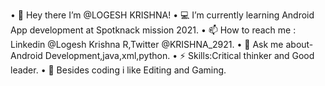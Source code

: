 • 👋 Hey there I’m @LOGESH KRISHNA!
• 💻 I’m currently learning Android App development at Spotknack mission 2021.
• 📫 How to reach me : Linkedin @Logesh Krishna R,Twitter @KRISHNA_2921.
• 💬 Ask me about-Android Development,java,xml,python.
• ⚡ Skills:Critical thinker and Good leader.
• 💢 Besides coding i like Editing and Gaming.
